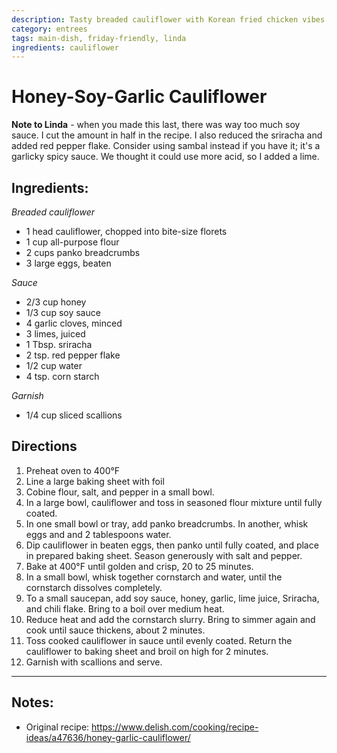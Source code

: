 ```yaml
---
description: Tasty breaded cauliflower with Korean fried chicken vibes.
category: entrees
tags: main-dish, friday-friendly, linda
ingredients: cauliflower
---
```


# Honey-Soy-Garlic Cauliflower

**Note to Linda** - when you made this last, there was way too much soy sauce. I cut the amount in half in the recipe. I also reduced the sriracha and added red pepper flake. Consider using sambal instead if you have it; it's a garlicky spicy sauce. We thought it could use more acid, so I added a lime.

## Ingredients:

*Breaded cauliflower*
- 1 head cauliflower, chopped into bite-size florets
- 1 cup all-purpose flour
- 2 cups panko breadcrumbs
- 3 large eggs, beaten

*Sauce*
- 2/3 cup honey
- 1/3 cup soy sauce
- 4 garlic cloves, minced
- 3 limes, juiced
- 1 Tbsp. sriracha
- 2 tsp. red pepper flake
- 1/2 cup water
- 4 tsp. corn starch

*Garnish*
- 1/4 cup sliced scallions

## Directions

1. Preheat oven to 400°F 
2. Line a large baking sheet with foil 
3. Cobine flour, salt, and pepper in a small bowl.
4. In a large bowl, cauliflower and toss in seasoned flour mixture until fully coated.
5. In one small bowl or tray, add panko breadcrumbs. In another, whisk eggs and and 2 tablespoons water. 
6. Dip cauliflower in beaten eggs, then panko until fully coated, and place in prepared baking sheet. Season generously with salt and pepper.
7. Bake at 400°F until golden and crisp, 20 to 25 minutes.
8. In a small bowl, whisk together cornstarch and water, until the cornstarch dissolves completely. 
9. To a small saucepan, add soy sauce, honey, garlic, lime juice, Sriracha, and chili flake. Bring to a boil over medium heat.
10. Reduce heat and add the cornstarch slurry. Bring to simmer again and cook until sauce thickens, about 2 minutes.
11. Toss cooked cauliflower in sauce until evenly coated. Return the cauliflower to baking sheet and broil on high for 2 minutes.
12. Garnish with scallions and serve. 

* * *

## Notes:

- Original recipe: <https://www.delish.com/cooking/recipe-ideas/a47636/honey-garlic-cauliflower/>

